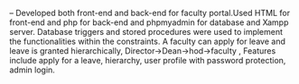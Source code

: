 
– Developed both front-end and back-end for faculty portal.Used HTML for front-end and php for back-end and phpmyadmin
  for database and Xampp server. Database triggers and stored procedures were used to implement the functionalities within the constraints. A faculty can apply for leave and leave is granted hierarchically, Director->Dean->hod->faculty , Features include apply for a leave, hierarchy, user profile with password protection, admin login.
